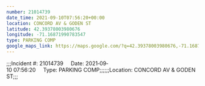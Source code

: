 ```yaml
---
number: 21014739
date_time: 2021-09-10T07:56:20+00:00
location: CONCORD AV & GODEN ST
latitude: 42.39378003980676
longitude: -71.16871990783547
type: PARKING COMP
google_maps_link: https://maps.google.com/?q=42.39378003980676,-71.16871990783547
---
```


;;;Incident #: 21014739     Date: 2021‐09‐10 07:56:20     Type: PARKING COMP;;;;;;Location: CONCORD AV & GODEN ST;;;
